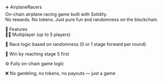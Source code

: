 ✈️ AirplaneRacers     
On-chain airplane racing game built with Solidity.   
No rewards. No tokens. Just pure fun and randomness on the blockchain.      
    
🧩 Features   
👨‍✈️ Multiplayer (up to 5 players)       
      
🔄 Race logic based on randomness (0 or 1 stage forward per round)

🏁 Win by reaching stage 5 first  
      
⚙️ Fully on-chain game logic   
  
❌ No gambling, no tokens, no payouts — just a game   
  
